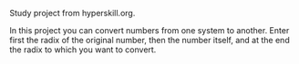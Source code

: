 Study project from hyperskill.org.

In this project you can convert numbers from one system to another. Enter first the radix of the original number, then the number itself, and at the end the radix to which you want to convert.
